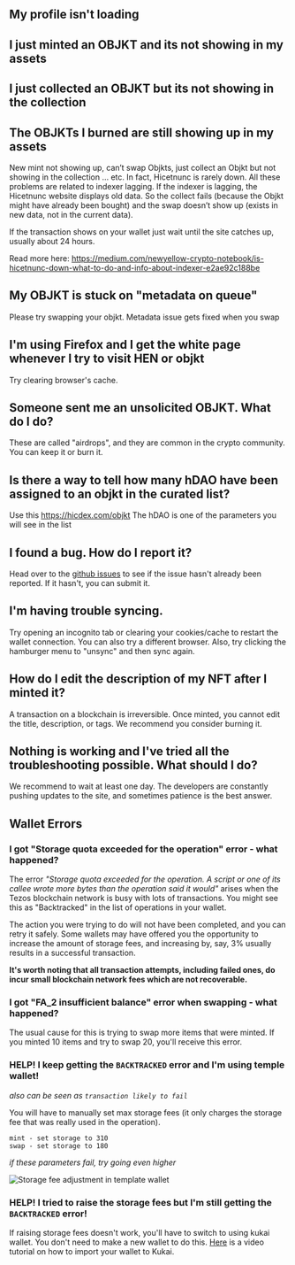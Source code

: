 ## My profile isn't loading
## I just minted an OBJKT and its not showing in my assets
## I just collected an OBJKT but its not showing in the collection
## The OBJKTs I burned are still showing up in my assets

New mint not showing up, can’t swap Objkts, just collect an Objkt but not showing in the collection … etc. In fact, Hicetnunc is rarely down. All these problems are related to indexer lagging.
If the indexer is lagging, the Hicetnunc website displays old data. So the collect fails (because the Objkt might have already been bought) and the swap doesn’t show up (exists in new data, not in the current data).

If the transaction shows on your wallet just wait until the site catches up, usually about 24 hours.

Read more here:
https://medium.com/newyellow-crypto-notebook/is-hicetnunc-down-what-to-do-and-info-about-indexer-e2ae92c188be

## My OBJKT is stuck on "metadata on queue"
Please try swapping your objkt. Metadata issue gets fixed when you swap

## I'm using Firefox and I get the white page whenever I try to visit HEN or objkt
Try clearing browser's cache.

## Someone sent me an unsolicited OBJKT. What do I do?
These are called "airdrops", and they are common in the crypto community. You can keep it or burn it.

## Is there a way to tell how many hDAO have been assigned to an objkt in the curated list?
Use this https://hicdex.com/objkt
The hDAO is one of the parameters you will see in the list

## I found a bug. How do I report it?
Head over to the [github issues](https://github.com/teia-community/teia-ui/issues) to see if the issue hasn't already been reported. If it hasn't, you can submit it.

## I'm having trouble syncing.
Try opening an incognito tab or clearing your cookies/cache to restart the wallet connection. You can also try a different browser. Also, try clicking the hamburger menu to "unsync" and then sync again.

## How do I edit the description of my NFT after I minted it?
A transaction on a blockchain is irreversible. Once minted, you cannot edit the title, description, or tags. We recommend you consider burning it.

## Nothing is working and I've tried all the troubleshooting possible. What should I do?
We recommend to wait at least one day. The developers are constantly pushing updates to the site, and sometimes patience is the best answer.

## Wallet Errors
### I got "Storage quota exceeded for the operation" error - what happened?

The error _"Storage quota exceeded for the operation. A script or one of its callee wrote more bytes than the operation said it would"_ arises when the Tezos blockchain network is busy with lots of transactions. You might see this as "Backtracked" in the list of operations in your wallet.

The action you were trying to do will not have been completed, and you can retry it safely. Some wallets may have offered you the opportunity to increase the amount of storage fees, and increasing by, say, 3% usually results in a successful transaction.

**It's worth noting that all transaction attempts, including failed ones, do incur small blockchain network fees which are not recoverable.**

### I got "FA_2 insufficient balance" error when swapping - what happened?

The usual cause for this is trying to swap more items that were minted. If you minted 10 items and try to swap 20, you'll receive this error.

### HELP! I keep getting the `BACKTRACKED` error and I'm using temple wallet! 

_also can be seen as `transaction likely to fail`_

You will have to manually set max storage fees (it only charges the storage fee that was really used in the operation). 

```suggested parameters:
mint - set storage to 310
swap - set storage to 180
```
_if these parameters fail, try going even higher_

![Storage fee adjustment in template wallet](https://i.ibb.co/7W3FNRR/Screen-Shot-2021-05-24-at-10-33-33-AM.png)

### HELP! I tried to raise the storage fees but I'm still getting the `BACKTRACKED` error!
If raising storage fees doesn't work, you'll have to switch to using kukai wallet. You don't need to make a new wallet to do this. [Here](https://youtu.be/_9TwCzBBJGU) is a video tutorial on how to import your wallet to Kukai.


